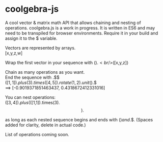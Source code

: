# coolgebra-js

A cool vector & matrix math API that allows chaining and nesting of operations.
coolgebra.js is a work in progress. It is written in ES6 and may need to be transpiled for browser environments.
Require it in your build and assign it to the $ variable.

Vectors are represented by arrays.
<br/>[x,y,z,w]
  
Wrap the first vector in your sequence with $().
<br/>$([x,y,z])

Chain as many operations as you want.
<br/>End the sequence with .$$
<br/>$([1,1]).plus(3).times([4,5]).rotate(1,2).unit().$$
<br/>==> [-0.9019371851463437, 0.4318672412331016]

You can nest operations:
<br/>$([3,4]).plus ($([1,1]).times(3).$$) .$$

as long as each nested sequence begins and ends with $() and .$$.
(Spaces added for clarity, delete in actual code.)

List of operations coming soon.
